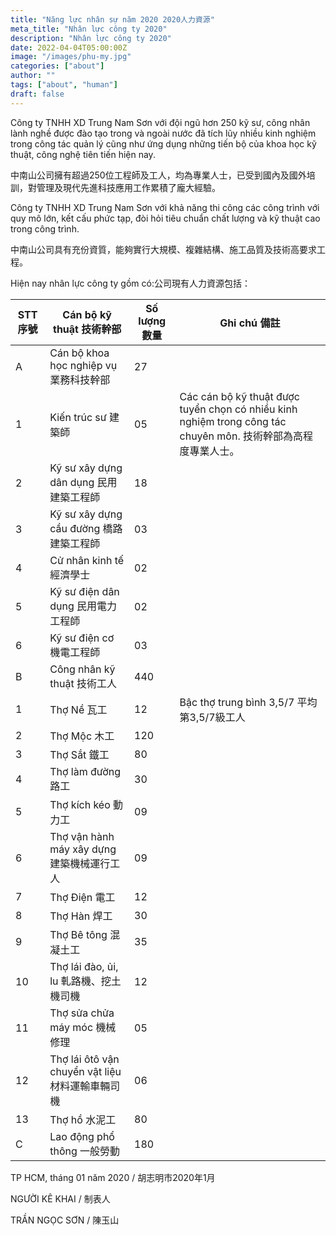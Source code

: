 ```yaml
---
title: "Năng lực nhân sự năm 2020 2020人力資源"
meta_title: "Nhân lực công ty 2020"
description: "Nhân lực công ty 2020"
date: 2022-04-04T05:00:00Z
image: "/images/phu-my.jpg"
categories: ["about"]
author: ""
tags: ["about", "human"]
draft: false
---
```


Công ty TNHH  XD Trung Nam Sơn với đội ngũ hơn 250  kỹ sư, công nhân lành nghề được đào tạo trong và ngoài nước đã tích lũy nhiều kinh nghiệm trong công tác quản lý cũng như ứng dụng những tiến bộ của khoa học kỹ thuật, công nghệ tiên tiến hiện nay.

中南山公司擁有超過250位工程師及工人，均為專業人士，已受到國內及國外培訓，對管理及現代先進科技應用工作累積了龐大經驗。

Công ty TNHH XD Trung Nam Sơn với khả năng thi công các công trình với quy mô lớn, kết cấu phức tạp, đòi hỏi tiêu chuẩn chất lượng và kỹ thuật cao trong công trình.

中南山公司具有充份資質，能夠實行大規模、複雜結構、施工品質及技術高要求工程。

Hiện nay nhân lực công ty gồm có:公司現有人力資源包括：

|STT 序號| Cán bộ kỹ thuật 技術幹部| Số lượng 數量 | Ghi chú 備註|
|---|---|---|---|
|A| Cán bộ khoa học nghiệp vụ 業務科技幹部| 27|
|1| Kiến trúc sư 建築師| 05| Các cán bộ kỹ thuật được tuyển chọn có nhiều kinh nghiệm trong công tác chuyên môn. 技術幹部為高程度專業人士。
|2| Kỹ sư xây dựng dân dụng 民用建築工程師| 18|
|3| Kỹ sư xây dựng cầu đường 橋路建築工程師| 03|
|4| Cử nhân kinh tế 經濟學士| 02|
|5| Kỹ sư điện dân dụng 民用電力工程師| 02|
|6| Kỹ sư điện cơ 機電工程師| 03|
|B| Công nhân kỹ thuật 技術工人| 440|
|1| Thợ Nề 瓦工| 12| Bậc thợ trung bình 3,5/7 平均第3,5/7級工人
|2| Thợ Mộc 木工| 120|
|3| Thợ Sắt 鐵工| 80|
|4| Thợ làm đường 路工| 30|
|5| Thợ kích kéo 動力工| 09|
|6| Thợ vận hành máy xây dựng 建築機械運行工人| 09|
|7| Thợ Điện 電工| 12|
|8| Thợ Hàn 焊工| 30|
|9| Thợ Bê tông 混凝土工| 35|
|10| Thợ lái đào, ủi, lu 軋路機、挖土機司機| 12|
|11| Thợ sửa chửa máy móc 機械修理| 05|
|12| Thợ lái ôtô vận chuyển vật liệu 材料運輸車輛司機| 06|
|13| Thợ hồ 水泥工| 80|
|C| Lao động phổ thông 一般勞動| 180|

TP HCM, tháng 01 năm 2020 / 胡志明市2020年1月

NGƯỜI KÊ KHAI / 制表人

TRẦN NGỌC SƠN / 陳玉山
